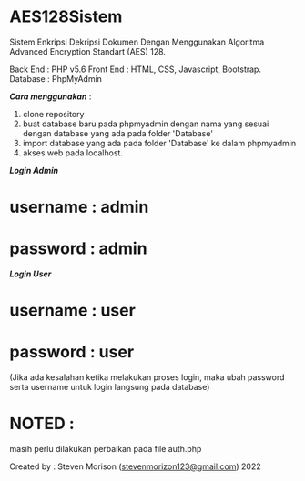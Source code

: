 # AES128Sistem
Sistem Enkripsi Dekripsi Dokumen Dengan Menggunakan Algoritma Advanced Encryption Standart (AES) 128.

Back End : PHP v5.6
Front End : HTML, CSS, Javascript, Bootstrap.
Database : PhpMyAdmin


***Cara menggunakan*** :

1. clone repository
2. buat database baru pada phpmyadmin dengan nama yang sesuai dengan database yang ada pada folder 'Database'
3. import database yang ada pada folder 'Database' ke dalam phpmyadmin
4. akses web pada localhost.

***Login Admin***
# username : admin
# password : admin

***Login User***
# username  : user
# password  : user

(Jika ada kesalahan ketika melakukan proses login, maka ubah password serta username untuk login langsung pada database)


# NOTED  :
masih perlu dilakukan perbaikan pada file auth.php


Created by : Steven Morison (stevenmorizon123@gmail.com) 2022

